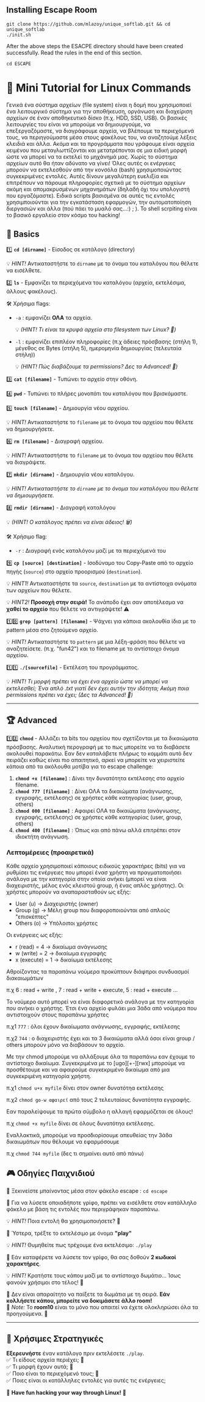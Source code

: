 ## Installing Escape Room 

```
git clone https://github.com/mlazoy/unique_softlab.git && cd unique_softlab
./init.sh
```

After the above steps the ESACPE directory should have been created successfully. Read the rules in the end of this section.
```
cd ESCAPE
```

# 🚀 Μini Tutorial for Linux Commands

Γενικά ένα σύστημα αρχείων (file system) είναι η δομή που χρησιμοποιεί ένα λειτουργικό σύστημα για την αποθήκευση, οργάνωση και διαχείριση αρχείων σε έναν αποθηκευτικό δίσκο (π.χ. HDD, SSD, USB).
Οι βασικές λειτουργίες του είναι να μπορούμε να δημιουργούμε, να επεξεργαζόμαστε, να διαγράφουμε αρχεία, να βλέπουμε τα περιεχόμενά τους, να περιηγούμαστε μέσα στους φακέλους του, να αναζητούμε λέξεις κλειδιά και άλλα. Ακόμα και τα προγράμματα που γράφουμε είναι αρχεία κειμένου που μεταγλωττίζονται και μετατρέπονται σε μια ειδική μορφή ώστε να μπορεί να τα εκτελεί το μηχάνημά μας. Χωρίς το σύστημα αρχείων αυτό θα ήταν αδύνατο να γίνει! Όλες αυτές οι ενέργειες μπορούν να εκτελεσθούν από την κονσόλα (bash) χρησιμοποιώντας συγκεκριμένες εντολές. Αυτές δίνουν μεγαλύτερη ευελιξία και επιτρέπουν να πάρουμε πληροφορίες σχετικά με το σύστημα αρχείων ακόμη και απομακρυσμένων μηχανημάτων (δηλαδή όχι του υπολογιστή που εργαζόμαστε). Ειδικά scripts βασισμένα σε αυτές τις εντολές χρησιμποιούνται για την εγκατάσταση εφαρμογών, την αυτοματοποίηση διεργασιών και άλλα (πού πάει το μυαλό σας...:) ; ). To shell scrpiting είναι το βασικό εργαλείο στον κόσμο του hacking!  


## 🔹 Basics

1️⃣ **`cd [dirname]`** - Είσοδος σε κατάλογο (directory)

  💡 *HINT!* Αντικαταστήστε το `dirname` με το όνομα του καταλόγου που θέλετε να εισέλθετε.

2️⃣ **`ls`** - Εμφανίζει τα περιεχόμενα του καταλόγου (αρχεία, εκτελέσιμα, άλλους φακέλους). 

   🛠️ Χρήσιμα flags:  
   - `-a` : εμφανίζει **ΟΛΑ** τα αρχεία.

      💡 *(HINT! Τι είναι τα κρυφά αρχεία στο filesystem των Linux? 🤔)*
   - `-l` : εμφανίζει επιπλέον πληροφορίες (π.χ άδειες πρόσβασης (στήλη 1), μέγεθος σε Bytes (στήλη 5), ημερομηνία δημιουργίας (τελευταία στήλη))
     
      💡 *(HINT! Πώς διαβάζουμε τα permissions? Δες τα Advanced! 📖)*    

3️⃣ **`cat [filename]`** - Τυπώνει το αρχείο στην οθόνη.

4️⃣ **`pwd`** - Τυπώνει το πλήρες μονοπάτι του καταλόγου που βρισκόμαστε.

5️⃣ **`touch [filename]`** - Δημιουργία νέου αρχείου.  

   💡 *HINT!* Αντικαταστήστε το `filename` με το όνομα του αρχείου που θέλετε να δημιουργήσετε.
   
6️⃣ **`rm [filename]`** - Διαγραφή αρχείου.  

   💡 *HINT!* Αντικαταστήστε το `filename` με το όνομα του αρχείου που θέλετε να διαγράψετε.
   
7️⃣ **`mkdir [dirname]`** - Δημιουργία νέου καταλόγου. 

   💡 *HINT! Αντικαταστήστε το `dirname` με το όνομα του καταλόγου που θέλετε να δημιουργήσετε.*
  
8️⃣ **`rmdir [dirname]`** - Διαγραφή καταλόγου

   💡 *(HINT! Ο κατάλογος πρέπει να είναι άδειος! 🗑️)*  

   🛠️ Χρήσιμο flag:  
   - `-r` : Διαγραφή ενός καταλόγου μαζί με τα περιεχόμενά του
     
9️⃣ **`cp [source] [destination]`** - Ισοδύναμο του Copy-Paste από το αρχείο πηγής (`source`) στο αρχείο προορισμού (`destination`). 

   💡 *HINT1!* Αντικαταστήστε τα `source`, `destination` με τα αντίστοιχα ονόματα των αρχείων που θέλετε.
   
   💡 *HINT2!* **Προσοχή στην σειρά!** Το ανάποδο έχει σαν αποτέλεσμα να **χαθεί το αρχείο** που θέλετε να αντιγράψετε! ⚠️

1️⃣0️⃣ **`grep [pattern] [filename]`** - Ψάχνει για κάποια ακολουθία ίδια με το pattern μέσα στο ζητούμενο αρχείο.

   💡 *HINT!* Αντικαταστήστε τo `pattern` με μια λέξη-φράση που θέλετε να αναζητείσετε. (π.χ. "fun42") και το filename με το αντίστοιχο όνομα αρχείου.
   

1️⃣1️⃣ **`./[sourcefile]`** - Eκτέλεση του προγράμματος. 

 💡 *ΗΙΝΤ! Τι μορφή πρέπει να έχει ένα αρχείο ώστε να μπορεί να εκτελεσθεί; Ένα απλό .txt γιατί δεν έχει αυτήν την ιδότητα; Ακόμη ποια permissions πρέπει να έχει;
   (Δες τα Advanced! 📖)*

---

## 🏆 Advanced

1️⃣2️⃣ **`chmod`** - Αλλάζει τα bits του αρχείου που σχετίζονται με τα δικαιώματα πρόσβασης. Αναλυτική περογραφή με το πως μπορείτε να τα διαβάσετε ακολουθεί παρακάτω. Eαν δεν καταλάβετε πλήρως το κομμάτι αυτό δεν πειράζει καθώς είναι πιο απαιτητικό, αρκεί να μπορείτε να χειριστείτε κάποια από τα ακόλουθα μοτίβα για το escape challenge: 
1) **`chmod +x [filename]`** : Δίνει την δυνατότητα εκτέλεσης στο αρχείο filename.
2) **`chmod 777 [filename]`** : Δίνει ΟΛΑ τα δικαιώματα (ανάγνωσης, εγγραφής, εκτέλεσης) σε χρήστες κάθε κατηγορίας (user, group, others)
4) **`chmod 000 [filename]`** : Aφαιρεί ΟΛΑ τα δικαιώματα (ανάγνωσης, εγγραφής, εκτέλεσης) σε χρήστες κάθε κατηγορίας (user, group, others) 
5) **`chmod 400 [filename]`** : Όπως και από πάνω αλλά επιτρέπει στον ιδιοκτήτη ανάγνωση.

### Λεπτομέρειες (προαιρετικά)
Kάθε αρχείο χρησιμοποιεί κάποιους ειδικούς χαρακτήρες (bits) για να ρυθμίσει τις ενέργειες που μπορεί ένασ χρήστη να πραγματοποιήσει ανάλογα με την κατηγορία στην οποία ανήκει (μπορεί να είναι διαχειριστής, μέλος ενός κλειστού group, ή ένας απλός χρήστης). 
Οι χρήστες μπορούν να αναπαρασταθούν ως εξής: 
- User (u) → Διαχειριστής (owner)
- Group (g) → Μέλη group που διαφοροποιούνται από απλούς "επισκέπτες"
- Others (o) → Υπόλοιποι χρήστες
  
Οι ενέργειες ως εξής: 
- r (read) = 4 → δικαίωμα ανάγνωσης
- w (write) = 2 → δικαίωμα εγγραφής 
- x (execute) = 1 → δικαίωμα εκτέλεσης
  
Αθροίζoντας τα παραπάνω νούμερα προκύπτουν διάφπροι συνδυασμοί διακαιωμάτων

π.χ 6 : read + write , 7 : read + write + execute, 5 : read + execute ...

Το νούμερο αυτό μπορεί να είναι διαφορετικό ανάλογα με την κατηγορία που ανήκει ο χρήστης. Έτσι ένα αρχείο φυλάει μια 3άδα από νούμερα που αντιστοιχούν στους παραπάνω χρήστες

π.χ1   `777` : όλοι έχουν δικαίωματα ανάγνωσης, εγγραφής, εκτέλεσης

π.χ2   `744` : ο διαχειριστής έχει και τα 3 δικαιώματα αλλά όσοι είναι group / others μπορούν μόνο να διαβάσουν το αρχείο.

Με την chmod μπορούμε να αλλάξουμε όλα τα παραπάνω εαν έχουμε το αντίστοιχο δικαίωμα. Συγκεκριμένα με το [ugo][+-][rwx] μπορούμε να προσθέτουμε και να αφαιρούμε συγκεκριμένο δικαίωμα από μια συγκεκριμένη κατηγoρία χρήστη. 

π.χ1 `chmod u+x myfile` δίνει στον owner δυνατότηα εκτέλεσης

π.χ2 `chmod go-w αφαιρεί` από τους 2 τελευταίους δυνατότητα εγγραφής.
    
Εαν παραλείψουμε τα πρώτα σύμβολο η αλλαγή εφαρμόζεται σε όλους! 

π.χ `chmod +x myfile` δίνει σε όλους δυνατότηα εκτέλεσης. 

Εναλλακτικά, μπορούμε να προσδιορίσουμε απευθείας την 3άδα δικαιωμάτων που θέλουμε να εφαρμόσουμε

π.χ `chmod 744 myfile` (δες τι σημαίνει αυτό από πάνω)


## 🎮 Οδηγίες Παιχνιδιού

🎯 Ξεκινείστε μπαίνοντας μέσα στον φάκελο escape : `cd escape` 

🎯 Για να λύσετε οποιαδήποτε γρίφο, πρέπει να εισέλθετε στον κατάλληλο φάκελο με βάση τις εντολές που περιγράφηκαν παραπάνω.

   💡 *HINT!* Ποια εντολή θα χρησιμοποιήσετε? 🤔

🎯 Ύστερα, τρέξτε το εκτελέσιμο με όνομα **"play"**

   💡 *HINT!* Θυμηθείτε πως τρέχουμε ένα εκτελέσιμο: `./play`

🎯 Εάν καταφέρετε να λύσετε τον γρίφο, θα σας δοθούν **2 κωδικοί χαρακτήρες**.

   💡 *HINT!* Κρατήστε τους κάπου μαζί με το αντίστοιχο δωμάτιο... Ίσως φανούν χρήσιμοι στο τέλος! 🔑

🎯 Δεν είναι απαραίτητο να παίξετε τα δωμάτια με τη σειρά. **Εάν κολλήσετε κάπου, μπορείτε να δοκιμάσετε άλλο room!**  
   📝 *Note:* Το **room10** είναι το μόνο που απαιτεί να έχετε ολοκληρώσει όλα τα προηγούμενα. 🏁

---

## 🔹 Χρήσιμες Στρατηγικές

 **Εξερευνήστε** έναν κατάλογο πριν εκτελέσετε `./play`.  
✅ Τι είδους αρχεία περιέχει; 📂  
✅ Τι μορφή έχουν αυτά; 📜  
✅ Ποιο είναι το περιεχόμενό τους; 🧐  
✅ Ποιες είναι οι κατάλληλες εντολές για αυτές τις ενέργειες;  

🎉 **Have fun hacking your way through Linux!** 🎉





